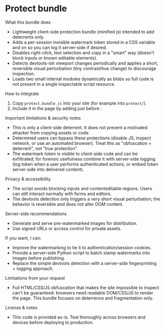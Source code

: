 Protect bundle
================

What this bundle does
- Lightweight client-side protection bundle (minified js) intended to add deterrents only.
- Adds a per-session invisible watermark token stored in a CSS variable and on <html data-wm> so you can log it server-side if desired.
- Disables right-click, text selection and copy in a "smart" way (doesn't block inputs or known editable elements).
- Detects devtools-ish viewport changes periodically and applies a short, reversible visual perturbation (tiny contrast/hue change) to discourage inspection.
- Loads two small internal modules dynamically as blobs so full code is not present in a single inspectable script resource.

How to integrate
1. Copy `protect.bundle.js` into your site (for example into `protect/`).
2. Include it in the page by adding just before </body>:

<script src="protect/protect.bundle.js" async></script>

Important limitations & security notes
- This is only a client-side deterrent. It does not prevent a motivated attacker from copying assets or code.
- Determined users can bypass these protections (disable JS, inspect network, or use an automated browser). Treat this as "obfuscation + deterrent", not "true protection".
- The watermark token is visible to client-side code and can be exfiltrated; for forensic usefulness combine it with server-side logging (log token when a user performs authenticated actions, or embed token server-side into delivered content).

Privacy & accessibility
- The script avoids blocking inputs and contenteditable regions. Users can still interact normally with forms and editors.
- The devtools detection only triggers a very short visual perturbation; the behavior is reversible and does not alter DOM content.

Server-side recommendations
- Generate and serve pre-watermarked images for distribution.
- Use signed URLs or access control for private assets.

If you want, I can:
- Improve the watermarking to tie it to authentication/session cookies.
- Provide a server-side Python script to batch stamp watermarks into images before publishing.
- Replace the simple devtools detection with a server-side fingerprinting + logging approach.

Limitations from your request
- Full HTML/CSS/JS obfuscation that makes the site impossible to inspect can't be guaranteed: browsers need readable DOM/CSS/JS to render the page. This bundle focuses on deterrence and fragmentation only.

License & notes
- This code is provided as-is. Test thoroughly across browsers and devices before deploying to production.
